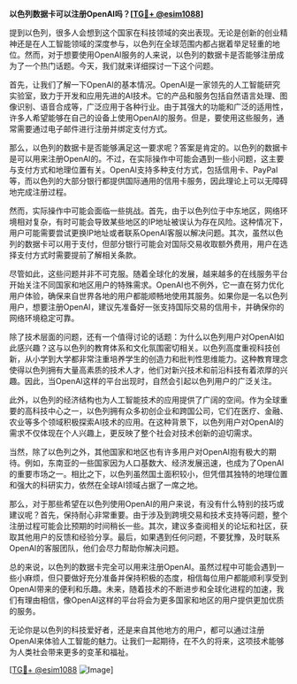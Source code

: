 **以色列数据卡可以注册OpenAI吗？[[TG💪+ @esim1088](https://t.me/s/esim1088)]**

提到以色列，很多人会想到这个国家在科技领域的突出表现。无论是创新的创业精神还是在人工智能领域的深度参与，以色列在全球范围内都占据着举足轻重的地位。然而，对于想要使用OpenAI服务的人来说，以色列的数据卡是否能够注册成为了一个热门话题。今天，我们就来详细探讨一下这个问题。

首先，让我们了解一下OpenAI的基本情况。OpenAI是一家领先的人工智能研究实验室，致力于开发和应用先进的AI技术。它的产品和服务包括自然语言处理、图像识别、语音合成等，广泛应用于各种行业。由于其强大的功能和广泛的适用性，许多人希望能够在自己的设备上使用OpenAI的服务。但是，要使用这些服务，通常需要通过电子邮件进行注册并绑定支付方式。

那么，以色列的数据卡是否能够满足这一要求呢？答案是肯定的。以色列的数据卡是可以用来注册OpenAI的。不过，在实际操作中可能会遇到一些小问题，这主要与支付方式和地理位置有关。OpenAI支持多种支付方式，包括信用卡、PayPal等，而以色列的大部分银行都提供国际通用的信用卡服务，因此理论上可以无障碍地完成注册过程。

然而，实际操作中可能会面临一些挑战。首先，由于以色列位于中东地区，网络环境相对复杂，有时可能会导致某些地区的IP地址被误认为存在风险。这种情况下，用户可能需要尝试更换IP地址或者联系OpenAI客服以解决问题。其次，虽然以色列的数据卡可以用于支付，但部分银行可能会对国际交易收取额外费用，用户在选择支付方式时需要提前了解相关条款。

尽管如此，这些问题并非不可克服。随着全球化的发展，越来越多的在线服务平台开始关注不同国家和地区用户的特殊需求。OpenAI也不例外，它一直在努力优化用户体验，确保来自世界各地的用户都能顺畅地使用其服务。如果你是一名以色列用户，想要注册OpenAI，建议先准备好一张支持国际交易的信用卡，并确保你的网络环境稳定可靠。

除了技术层面的问题，还有一个值得讨论的话题：为什么以色列用户对OpenAI如此感兴趣？这与以色列的教育体系和文化氛围密切相关。以色列高度重视科技创新，从小学到大学都非常注重培养学生的创造力和批判性思维能力。这种教育理念使得以色列拥有大量高素质的技术人才，他们对新兴技术和前沿科技有着浓厚的兴趣。因此，当OpenAI这样的平台出现时，自然会引起以色列用户的广泛关注。

此外，以色列的经济结构也为人工智能技术的应用提供了广阔的空间。作为全球重要的高科技中心之一，以色列拥有众多初创企业和跨国公司，它们在医疗、金融、农业等多个领域积极探索AI技术的应用。在这种背景下，以色列用户对OpenAI的需求不仅体现在个人兴趣上，更反映了整个社会对技术创新的迫切需求。

当然，除了以色列之外，其他国家和地区也有许多用户对OpenAI抱有极大的期待。例如，东南亚的一些国家因为人口基数大、经济发展迅速，也成为了OpenAI的重要市场之一。相比之下，以色列虽然国土面积较小，但凭借其独特的地理位置和强大的科研实力，依然在全球AI领域占据了一席之地。

那么，对于那些希望在以色列使用OpenAI的用户来说，有没有什么特别的技巧或建议呢？首先，保持耐心非常重要。由于涉及到跨境交易和技术支持等问题，整个注册过程可能会比预期的时间稍长一些。其次，建议多查阅相关的论坛和社区，获取其他用户的反馈和经验分享。最后，如果遇到任何问题，不要犹豫，及时联系OpenAI的客服团队，他们会尽力帮助你解决问题。

总的来说，以色列的数据卡完全可以用来注册OpenAI。虽然过程中可能会遇到一些小麻烦，但只要做好充分准备并保持积极的态度，相信每位用户都能顺利享受到OpenAI带来的便利和乐趣。未来，随着技术的不断进步和全球化进程的加速，我们有理由相信，像OpenAI这样的平台将会为更多国家和地区的用户提供更加优质的服务。

无论你是以色列的科技爱好者，还是来自其他地方的用户，都可以通过注册OpenAI来体验人工智能的魅力。让我们一起期待，在不久的将来，这项技术能够为人类社会带来更多的变革和福祉。

[[TG💪+ @esim1088](https://t.me/s/esim1088) ![Image](https://i.postimg.cc/4NQfJmqS/Snipaste-2025-05-13-00-14-12.png)]